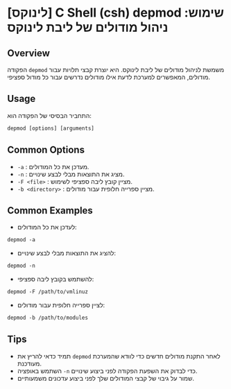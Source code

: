 # [לינוקס] C Shell (csh) depmod שימוש: ניהול מודולים של ליבת לינוקס

## Overview
הפקודה `depmod` משמשת לניהול מודולים של ליבת לינוקס. היא יוצרת קבצי תלויות עבור מודולים, המאפשרים למערכת לדעת אילו מודולים נדרשים עבור כל מודול ספציפי.

## Usage
התחביר הבסיסי של הפקודה הוא:

```csh
depmod [options] [arguments]
```

## Common Options
- `-a` : מעדכן את כל המודולים.
- `-n` : מציג את התוצאות מבלי לבצע שינויים.
- `-F <file>` : מציין קובץ ליבה ספציפי לשימוש.
- `-b <directory>` : מציין ספרייה חלופית עבור מודולים.

## Common Examples
- לעדכן את כל המודולים:
```csh
depmod -a
```

- להציג את התוצאות מבלי לבצע שינויים:
```csh
depmod -n
```

- להשתמש בקובץ ליבה ספציפי:
```csh
depmod -F /path/to/vmlinuz
```

- לציין ספרייה חלופית עבור מודולים:
```csh
depmod -b /path/to/modules
```

## Tips
- תמיד כדאי להריץ את `depmod` לאחר התקנת מודולים חדשים כדי לוודא שהמערכת מעודכנת.
- השתמש באופציה `-n` כדי לבדוק את השפעת הפקודה לפני ביצוע שינויים.
- שמור על גיבוי של קבצי המודולים שלך לפני ביצוע עדכונים משמעותיים.